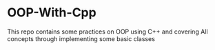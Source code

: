 # OOP-With-Cpp
 This repo contains some practices on OOP using C++ and covering All concepts through implementing some basic classes  

